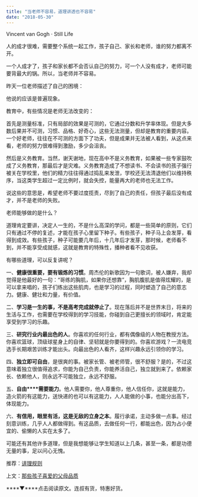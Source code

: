 ```yaml
---
title: "当老师不容易，道理讲透也不容易"
date: "2018-05-30"
---
```


Vincent van Gogh · Still Life

人的成才很难，需要整个系统一起工作，孩子自己、家长和老师，谁的努力都离不开。

一个人成才了，孩子和家长都不会否认自己的努力，可一个人没有成才，老师可能要背最大的锅。所以，当老师并不容易。

昨天一位老师描述了自己的困境：

他说的应该是普遍现象。

教育中，有些情况是老师无法改变的：

首先是测量标准，只有局部的效果是可测的，它通过分数和升学率体现。但是大多数后果并不可测，习惯、品格、好奇心，这些无法测量，但却是教育的重要内容。一个好老师，往往在不可测的方面下了功夫，但是成果并无法被人看到，从这点来看，老师的努力很难得到激励，多少会沮丧。

然后是义务教育。当然，谢天谢地，现在高中不是义务教育，如果被一些专家鼓吹成了义务教育，那最后才是灾难。义务教育造成了不想读书、不会读书的孩子强行被关在学校里，他们的精力往往得通过捣乱来发泄，学校还无法清退他们以维持秩序，当这类学生超过一定比例时，就会失控，能量再大的老师也无法工作。

说这些的意思是，希望老师不要过度揽责，尽到了自己的责任，但孩子最后没有成才，并不是老师的失败。

老师能够做的是什么？

道理肯定要讲，决定人一生的，不是什么高深的学问，都是一些简单的原则，它们只有通过不停的复述，才能在孩子心里留下种子。有些孩子，种子马上会发芽，看得到成效。有些孩子，种子可能要几年后，十几年后才发芽，那时候，老师看不到，并不能享受成就感，这就是教育的特殊性，播种者看不见收获。

有哪些道理，可以反复讲呢？

一、**健康很重要，要有锻炼的习惯**。周杰伦的新歌因为一句歌词，被人嫌弃，我却觉得是他最好的一句：“哥练的胸肌，如果你还想靠”，胸肌腹肌是值得炫耀的，是可以拿来唱的，孩子们练出这些肌肉，也是学习的过程，同时塑造了自己的意志力。健康、健壮和力量，有价值。

二、**学习是一生的事，不是高考完成就停止了**。现在落后并不是世界末日，将来的生活与工作，也需要在学校得到的学习技能，你碰到自己更擅长的领域时，肯定能享受到学习的乐趣。

三、**研究行业内最出色的人**。你喜欢的任何行业，都有偶像级的人物在教授方法。你喜欢篮球，顶级球星身上的自律、坚韧就是你要得到的。你喜欢游戏？一流电竞选手长期艰苦训练才能出头。向最出色的人看齐，这样兴趣永远引领你的学习。

四、**独立即可自由**，是很爽的事。被家长管、被老师管，很不舒服？是的，不过这意味着独立很值得追求，你能为自己负责，你能养活自己，独立就到来了。依赖家长、依赖他人，则永远不可能独立，永远不舒服。

五、**自由****需要能力**。他人需要你，他人尊重你，他人信任你，这就是能力，造火箭的有这能力，送快递的也可以有这能力，人人能做的小事，也能分出高下，体现能力。

六、**有信用，眼里有活，这是无敌的立身之本**。履行承诺，主动多做一点事。经过刻意训练，几乎人人都做得到。有这品质，去做任何一行，都能出色，因为占小便宜的、偷懒的人实在太多了。

可能还有其他许多道理，但是我想能够让学生知道以上几条，甚至一条，都是功德无量的事，足以问心无愧。

推荐：[讲理规则](http://mp.weixin.qq.com/s?__biz=MjM5NDU0Mjk2MQ==&mid=2651628016&idx=1&sn=f9cc3d346e19c2497cdb9a5d79bd9e42&chksm=bd7e25ee8a09acf849429a3bb13361ef1e377a0fa67fa5bb918213ea9fdcf247538cf578756c&scene=21#wechat_redirect)

上文：[那些孩子喜爱的父母品质](http://mp.weixin.qq.com/s?__biz=MjM5NDU0Mjk2MQ==&mid=2651628044&idx=1&sn=7a14bcf1b10d12f76dcb914aa9d76f64&chksm=bd7e26128a09af0445569d49e12df4ddce1dcca83691faa3d00000dd9390fd0f726910a8eb26&scene=21#wechat_redirect)

****▼****点击阅读原文。连叔有货，特惠好货。
